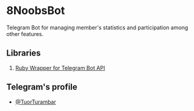 # 8NoobsBot
Telegram Bot for managing member's statistics and participation among other features.

## Libraries
1. [Ruby Wrapper for Telegram Bot API](https://github.com/atipugin/telegram-bot-ruby)

## Telegram's profile
* [@TuorTurambar](http://telegram.me/TuorTurambar)
